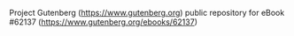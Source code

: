 Project Gutenberg (https://www.gutenberg.org) public repository for eBook #62137 (https://www.gutenberg.org/ebooks/62137)
